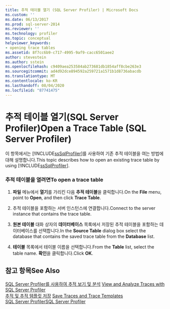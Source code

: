 ```yaml
---
title: 추적 테이블 열기 (SQL Server Profiler) | Microsoft Docs
ms.custom: ''
ms.date: 06/13/2017
ms.prod: sql-server-2014
ms.reviewer: ''
ms.technology: profiler
ms.topic: conceptual
helpviewer_keywords:
- opening trace tables
ms.assetid: 8f7cc6b9-c717-4995-9af9-cacc6501aee2
author: stevestein
ms.author: sstein
ms.openlocfilehash: c9409aea253584ab273681db1854aff8cbe263e3
ms.sourcegitcommit: ad4d92dce894592a259721a1571b1d8736abacdb
ms.translationtype: MT
ms.contentlocale: ko-KR
ms.lasthandoff: 08/04/2020
ms.locfileid: "87741475"
---
```

# <a name="open-a-trace-table-sql-server-profiler"></a><span data-ttu-id="4e432-102">추적 테이블 열기(SQL Server Profiler)</span><span class="sxs-lookup"><span data-stu-id="4e432-102">Open a Trace Table (SQL Server Profiler)</span></span>
  <span data-ttu-id="4e432-103">이 항목에서는 [!INCLUDE[ssSqlProfiler](../../includes/sssqlprofiler-md.md)]를 사용하여 기존 추적 테이블을 여는 방법에 대해 설명합니다.</span><span class="sxs-lookup"><span data-stu-id="4e432-103">This topic describes how to open an existing trace table by using [!INCLUDE[ssSqlProfiler](../../includes/sssqlprofiler-md.md)].</span></span>  
  
### <a name="to-open-a-trace-table"></a><span data-ttu-id="4e432-104">추적 테이블을 열려면</span><span class="sxs-lookup"><span data-stu-id="4e432-104">To open a trace table</span></span>  
  
1.  <span data-ttu-id="4e432-105">**파일** 메뉴에서 **열기**를 가리킨 다음 **추적 테이블**을 클릭합니다.</span><span class="sxs-lookup"><span data-stu-id="4e432-105">On the **File** menu, point to **Open**, and then click **Trace Table**.</span></span>  
  
2.  <span data-ttu-id="4e432-106">추적 테이블을 포함하는 서버 인스턴스에 연결합니다.</span><span class="sxs-lookup"><span data-stu-id="4e432-106">Connect to the server instance that contains the trace table.</span></span>  
  
3.  <span data-ttu-id="4e432-107">**원본 테이블** 대화 상자의 **데이터베이스** 목록에서 저장된 추적 테이블을 포함하는 데이터베이스를 선택합니다.</span><span class="sxs-lookup"><span data-stu-id="4e432-107">In the **Source Table** dialog box select the database that contains the saved trace table from the **Database** list.</span></span>  
  
4.  <span data-ttu-id="4e432-108">**테이블** 목록에서 테이블 이름을 선택합니다.</span><span class="sxs-lookup"><span data-stu-id="4e432-108">From the **Table** list, select the table name.</span></span> <span data-ttu-id="4e432-109">**확인**을 클릭합니다.</span><span class="sxs-lookup"><span data-stu-id="4e432-109">Click **OK**.</span></span>  
  
## <a name="see-also"></a><span data-ttu-id="4e432-110">참고 항목</span><span class="sxs-lookup"><span data-stu-id="4e432-110">See Also</span></span>  
 <span data-ttu-id="4e432-111">[SQL Server Profiler를 사용하여 추적 보기 및 분석](view-and-analyze-traces-with-sql-server-profiler.md) </span><span class="sxs-lookup"><span data-stu-id="4e432-111">[View and Analyze Traces with SQL Server Profiler](view-and-analyze-traces-with-sql-server-profiler.md) </span></span>  
 <span data-ttu-id="4e432-112">[추적 및 추적 템플릿 저장](save-traces-and-trace-templates.md) </span><span class="sxs-lookup"><span data-stu-id="4e432-112">[Save Traces and Trace Templates](save-traces-and-trace-templates.md) </span></span>  
 [<span data-ttu-id="4e432-113">SQL Server Profiler</span><span class="sxs-lookup"><span data-stu-id="4e432-113">SQL Server Profiler</span></span>](sql-server-profiler.md)  
  
  
